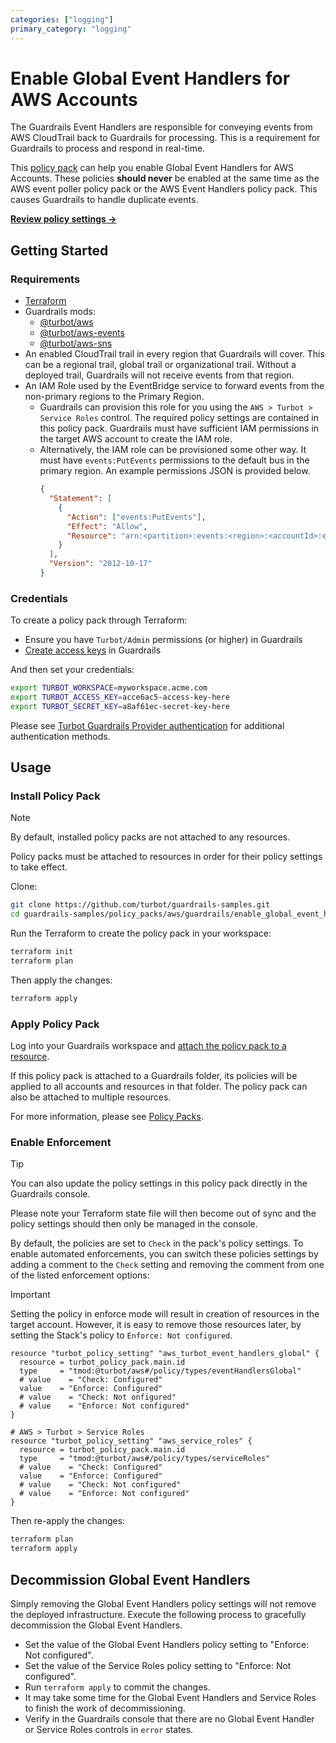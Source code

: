 ```yaml
---
categories: ["logging"]
primary_category: "logging"
---
```


# Enable Global Event Handlers for AWS Accounts

The Guardrails Event Handlers are responsible for conveying events from AWS CloudTrail back to Guardrails for processing. This is a requirement for Guardrails to process and respond in real-time.

This [policy pack](https://turbot.com/guardrails/docs/concepts/policy-packs) can help you enable Global Event Handlers for AWS Accounts.  These policies **should never** be enabled at the same time as the AWS event poller policy pack or the AWS Event Handlers policy pack.  This causes Guardrails to handle duplicate events. 

**[Review policy settings →](https://hub.guardrails.turbot.com/policy-packs/aws_guardrails_enable_global_event_handlers/settings)**

## Getting Started

### Requirements

- [Terraform](https://developer.hashicorp.com/terraform/install)
- Guardrails mods:
  - [@turbot/aws](https://hub.guardrails.turbot.com/mods/aws/mods/aws)
  - [@turbot/aws-events](https://hub.guardrails.turbot.com/mods/aws/mods/aws-events)
  - [@turbot/aws-sns](https://hub.guardrails.turbot.com/mods/aws/mods/aws-sns)
- An enabled CloudTrail trail in every region that Guardrails will cover.  This can be a regional trail, global trail or organizational trail. Without a deployed trail, Guardrails will not receive events from that region.
- An IAM Role used by the EventBridge service  to forward events from the non-primary regions to the Primary Region. 
  - Guardrails can provision this role for you using the `AWS > Turbot > Service Roles` control. The required policy settings are contained in this policy pack.  Guardrails must have sufficient IAM permissions in the target AWS account to create the IAM role.  
  - Alternatively, the IAM role can be provisioned some other way.  It must have `events:PutEvents` permissions to the default bus in the primary region.  An example permissions JSON is provided below. 
      ```json
      {
        "Statement": [
          {
            "Action": ["events:PutEvents"],
            "Effect": "Allow",
            "Resource": "arn:<partition>:events:<region>:<accountId>:event-bus/default"
          }
        ],
        "Version": "2012-10-17"
      }
      ```

### Credentials

To create a policy pack through Terraform:

- Ensure you have `Turbot/Admin` permissions (or higher) in Guardrails
- [Create access keys](https://turbot.com/guardrails/docs/guides/iam/access-keys#generate-a-new-guardrails-api-access-key) in Guardrails

And then set your credentials:

```sh
export TURBOT_WORKSPACE=myworkspace.acme.com
export TURBOT_ACCESS_KEY=acce6ac5-access-key-here
export TURBOT_SECRET_KEY=a8af61ec-secret-key-here
```

Please see [Turbot Guardrails Provider authentication](https://registry.terraform.io/providers/turbot/turbot/latest/docs#authentication) for additional authentication methods.

## Usage

### Install Policy Pack

> [!NOTE]
> By default, installed policy packs are not attached to any resources.
>
> Policy packs must be attached to resources in order for their policy settings to take effect.

Clone:

```sh
git clone https://github.com/turbot/guardrails-samples.git
cd guardrails-samples/policy_packs/aws/guardrails/enable_global_event_handlers
```

Run the Terraform to create the policy pack in your workspace:

```sh
terraform init
terraform plan
```

Then apply the changes:

```sh
terraform apply
```

### Apply Policy Pack

Log into your Guardrails workspace and [attach the policy pack to a resource](https://turbot.com/guardrails/docs/guides/policy-packs#attach-a-policy-pack-to-a-resource).

If this policy pack is attached to a Guardrails folder, its policies will be applied to all accounts and resources in that folder. The policy pack can also be attached to multiple resources.

For more information, please see [Policy Packs](https://turbot.com/guardrails/docs/concepts/policy-packs).

### Enable Enforcement

> [!TIP]
> You can also update the policy settings in this policy pack directly in the Guardrails console.
>
> Please note your Terraform state file will then become out of sync and the policy settings should then only be managed in the console.

By default, the policies are set to `Check` in the pack's policy settings. To enable automated enforcements, you can switch these policies settings by adding a comment to the `Check` setting and removing the comment from one of the listed enforcement options:

> [!IMPORTANT]
> Setting the policy in enforce mode will result in creation of resources in the target account. However, it is easy to remove those resources later, by setting the Stack's policy to `Enforce: Not configured`.

```hcl
resource "turbot_policy_setting" "aws_turbot_event_handlers_global" {
  resource = turbot_policy_pack.main.id
  type     = "tmod:@turbot/aws#/policy/types/eventHandlersGlobal"
  # value    = "Check: Configured"
  value    = "Enforce: Configured"
  # value    = "Check: Not onfigured"
  # value    = "Enforce: Not configured"
}

# AWS > Turbot > Service Roles
resource "turbot_policy_setting" "aws_service_roles" {
  resource = turbot_policy_pack.main.id
  type     = "tmod:@turbot/aws#/policy/types/serviceRoles"
  # value    = "Check: Configured"
  value    = "Enforce: Configured"
  # value    = "Check: Not configured"
  # value    = "Enforce: Not configured"
}
```

Then re-apply the changes:

```sh
terraform plan
terraform apply
```


## Decommission Global Event Handlers
Simply removing the Global Event Handlers policy settings will not remove the deployed infrastructure.  Execute the following process to gracefully decommission the Global Event Handlers.

- Set the value of the Global Event Handlers policy setting to "Enforce: Not configured".
- Set the value of the Service Roles policy setting to "Enforce: Not configured".
- Run `terraform apply` to commit the changes.
- It may take some time for the Global Event Handlers and Service Roles to finish the work of decommissioning.
- Verify in the Guardrails console that there are no Global Event Handler or Service Roles controls in `error` states.